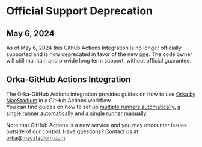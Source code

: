# Official Support Deprecation

## May 6, 2024

As of May 6, 2024 this Github Actions Integration is no longer officially supported and is now deprecated in favor of the new [one](https://github.com/macstadium/orka-github-actions-integration/). The code owner will still maintain and provide long term support, without official guarantee.

## Orka-GitHub Actions Integration

The Orka-GitHub Actions integration provides guides on how to use [Orka by MacStadium][orka] in a GitHub Actions workflow.  
You can find guides on how to set up [multiple runners automatically](multiple-self-hosted-runners.md), [a single runner automatically](single-self-hosted-runner.md) and [a single runner manually](self-hosted-runner-manually.md).

Note that GitHub Actions is a new service and you may encounter issues outside of our control. Have questions? Contact us at orka@macstadium.com.

[orka]: https://www.macstadium.com/orka
